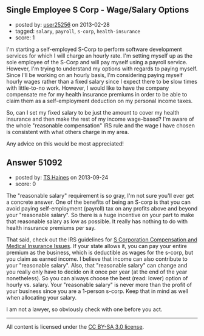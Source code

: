 ## Single Employee S Corp - Wage/Salary Options

- posted by: [user25256](https://stackexchange.com/users/-1/25256-user25256) on 2013-02-28
- tagged: `salary`, `payroll`, `s-corp`, `health-insurance`
- score: 1

I'm starting a self-employed S-Corp to perform software development services for which I will charge an hourly rate.  I'm setting myself up as the sole employee of the S-Corp and will pay myself using a payroll service.  However, I'm trying to understand my options with regards to paying myself.  Since I'll be working on an hourly basis, I'm considering paying myself hourly wages rather than a fixed salary since I expect there to be slow times with little-to-no work.  However, I would like to have the company compensate me for my health insurance premiums in order to be able to claim them as a self-employment deduction on my personal income taxes.

So, can I set my fixed salary to be just the amount to cover my health insurance and then make the rest of my income wage-based?  I'm aware of the whole "reasonable compensation" IRS rule and the wage I have chosen is consistent with what others charge in my area.

Any advice on this would be most appreciated!


## Answer 51092

- posted by: [TS Haines](https://stackexchange.com/users/-1/28021-ts-haines) on 2013-09-24
- score: 0

<p>The "reasonable salary" requirement is so gray, I'm not sure you'll ever get a concrete answer. One of the benefits of being an S-corp is that you can avoid paying self-employment (payroll) tax on any profits above and beyond your "reasonable salary". So there is a huge incentive on your part to make that reasonable salary as low as possible.  It really has nothing to do with health insurance premiums per say. </p>

<p>That said, check out the IRS guidelines for <a href="http://www.irs.gov/Businesses/Small-Businesses-&amp;-Self-Employed/S-Corporation-Compensation-and-Medical-Insurance-Issues" rel="nofollow">S Corporation Compensation and Medical Insurance Issues</a>. If your state allows it, you can pay your entire premium as the business, which is deductible as wages for the s-corp, but you claim as earned income. I believe that income can also contribute to your "reasonable salary". Also, that "reasonable salary" can change and you really only have to decide on it once per year (at the end of the year nonetheless). So you can always choose the best (read: lower) option of hourly vs. salary. Your "reasonable salary" is never more than the profit of your business since you are a 1-person s-corp. Keep that in mind as well when allocating your salary.</p>

<p>I am not a lawyer, so obviously check with one before you act. </p>




---

All content is licensed under the [CC BY-SA 3.0 license](https://creativecommons.org/licenses/by-sa/3.0/).
